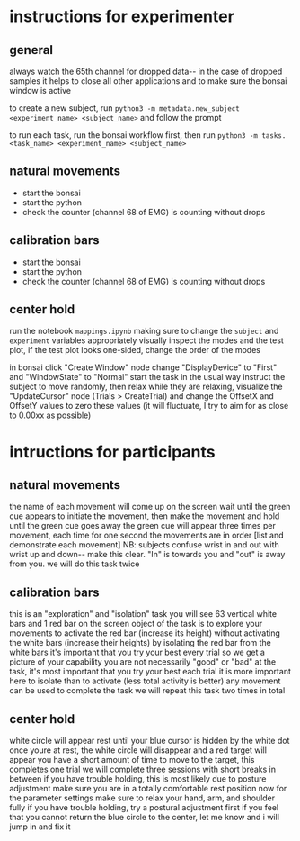 # instructions for experimenter

## general 

always watch the 65th channel for dropped data-- in the case of dropped samples it helps to close all other applications and to make sure the bonsai window is active

to create a new subject, run `python3 -m metadata.new_subject <experiment_name> <subject_name>` and follow the prompt

to run each task, run the bonsai workflow first, then run `python3 -m tasks.<task_name> <experiment_name> <subject_name>` 


## natural movements

- start the bonsai
- start the python
- check the counter (channel 68 of EMG) is counting without drops

## calibration bars

- start the bonsai
- start the python
- check the counter (channel 68 of EMG) is counting without drops

## center hold

run the notebook `mappings.ipynb` making sure to change the `subject` and `experiment` variables appropriately
visually inspect the modes and the test plot, if the test plot looks one-sided, change the order of the modes

in bonsai click "Create Window" node
change "DisplayDevice" to "First" and "WindowState" to "Normal"
start the task in the usual way
instruct the subject to move randomly, then relax
while they are relaxing, visualize the "UpdateCursor" node (Trials > CreateTrial) and change the OffsetX and OffsetY values to zero these values (it will fluctuate, I try to aim for as close to 0.00xx as possible)

# intructions for participants 

## natural movements

the name of each movement will come up on the screen
wait until the green cue appears to initiate the movement, then make the movement and hold until the green cue goes away
the green cue will appear three times per movement, each time for one second
the movements are in order [list and demonstrate each movement]
NB: subjects confuse wrist in and out with wrist up and down-- make this clear. "In" is towards you and "out" is away from you.
we will do this task twice

## calibration bars

this is an "exploration" and "isolation" task
you will see 63 vertical white bars and 1 red bar on the screen
object of the task is to explore your movements to activate the red bar (increase its height) without activating the white bars (increase their heights) by isolating the red bar from the white bars
it's important that you try your best every trial so we get a picture of your capability
you are not necessarily "good" or "bad" at the task, it's most important that you try your best each trial
it is more important here to isolate than to activate (less total activity is better)
any movement can be used to complete the task
we will repeat this task two times in total

## center hold

white circle will appear
rest until your blue cursor is hidden by the white dot
once youre at rest, the white circle will disappear and a red target will appear
you have a short amount of time to move to the target, 
this completes one trial
we will complete three sessions with short breaks in between
if you have trouble holding, this is most likely due to posture adjustment
make sure you are in a totally comfortable rest position now for the parameter settings
make sure to relax your hand, arm, and shoulder fully
if you have trouble holding, try a postural adjustment first
if you feel that you cannot return the blue circle to the center, let me know and i will jump in and fix it